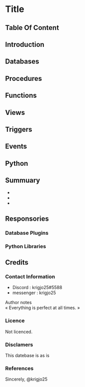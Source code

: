 # Title

## Table Of Content

## Introduction


##  Databases


## Procedures

##  Functions

## Views

## Triggers

##  Events

##  Python

##  Summuary

*
*
*

## Responsories

### Database Plugins

### Python Libraries 

## Credits

### Contact Information

-   Discord : krigjo25#5588
-   messenger : krigjo25

Author notes<br>
« Everything is perfect at all times. »

###  Licence

Not licenced.

###  Disclamers

This datebase is as is

###  References

Sincerely, 
@krigjo25